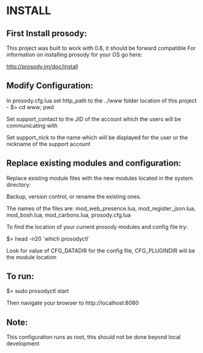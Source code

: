 INSTALL
===========

First Install prosody:
---------------------
This project was built to work with 0.8, it should be forward compatible
For information on installing prosody for your OS go here:

http://prosody.im/doc/install




Modify Configuration:
------------------------

In prosody.cfg.lua set http\_path to the ../www folder location of this project - $> cd www; pwd

Set support\_contact to the JID of the account which the users will be communicating with

Set support\_nick to the name which will be displayed for the user or the nickname of the support account


Replace existing modules and configuration:
------------------------
Replace existing module files with the new modules located in the system directory:

Backup, version control, or rename the existing ones.

The names of the files are: mod\_web\_presence.lua, mod\_register\_json.lua, mod\_bosh.lua, mod\_carbons.lua, prosody.cfg.lua

To find the location of your current prosody modules and config file try:

 $> head -n20 \`which prosodyctl\` 

Look for value of CFG\_DATADIR for the config file, CFG\_PLUGINDIR will be the module location




To run:
---------------------------

$> sudo prosodyctl start

Then navigate your browser to http://localhost:8080


Note:
----------------

This configuration runs as root, this should not be done beyond local development
